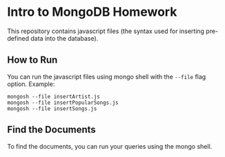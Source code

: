 # Intro to MongoDB Homework
This repository contains javascript files (the syntax used for inserting pre-defined data into the database).
## How to Run
You can run the javascript files using mongo shell with the ```--file``` flag option.
Example:
```
mongosh --file insertArtist.js
mongosh --file insertPopularSongs.js
mongosh --file insertSongs.js
```
## Find the Documents
To find the documents, you can run your queries using the mongo shell.
